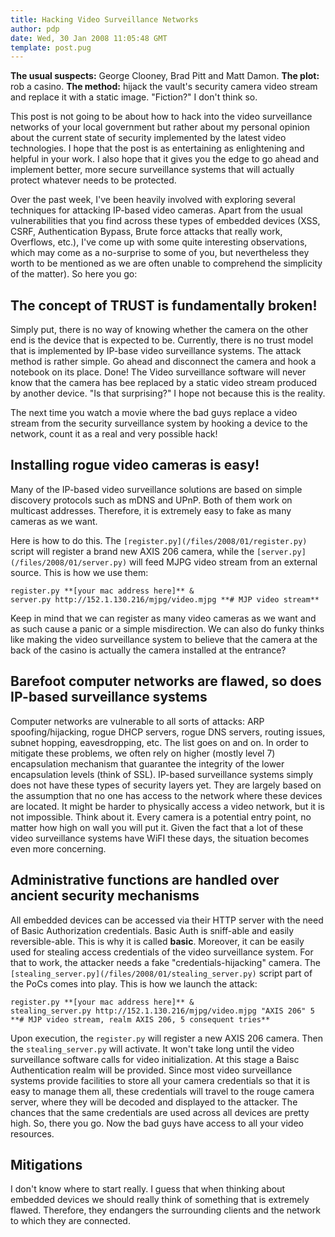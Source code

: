 ```yaml
---
title: Hacking Video Surveillance Networks
author: pdp
date: Wed, 30 Jan 2008 11:05:48 GMT
template: post.pug
---
```


**The usual suspects:** George Clooney, Brad Pitt and Matt Damon. **The plot:** rob a casino. **The method:** hijack the vault's security camera video stream and replace it with a static image. "Fiction?" I don't think so.

This post is not going to be about how to hack into the video surveillance networks of your local government but rather about my personal opinion about the current state of security implemented by the latest video technologies. I hope that the post is as entertaining as enlightening and helpful in your work. I also hope that it gives you the edge to go ahead and implement better, more secure surveillance systems that will actually protect whatever needs to be protected.

Over the past week, I've been heavily involved with exploring several techniques for attacking IP-based video cameras. Apart from the usual vulnerabilities that you find across these types of embedded devices (XSS, CSRF, Authentication Bypass, Brute force attacks that really work, Overflows, etc.), I've come up with some quite interesting observations, which may come as a no-surprise to some of you, but nevertheless they worth to be mentioned as we are often unable to comprehend the simplicity of the matter). So here you go:

## The concept of TRUST is fundamentally broken!

Simply put, there is no way of knowing whether the camera on the other end is the device that is expected to be. Currently, there is no trust model that is implemented by IP-base video surveillance systems. The attack method is rather simple. Go ahead and disconnect the camera and hook a notebook on its place. Done! The Video surveillance software will never know that the camera has bee replaced by a static video stream produced by another device. "Is that surprising?" I hope not because this is the reality.

The next time you watch a movie where the bad guys replace a video stream from the security surveillance system by hooking a device to the network, count it as a real and very possible hack!

## Installing rogue video cameras is easy!

Many of the IP-based video surveillance solutions are based on simple discovery protocols such as mDNS and UPnP. Both of them work on multicast addresses. Therefore, it is extremely easy to fake as many cameras as we want.

Here is how to do this. The `[register.py](/files/2008/01/register.py)` script will register a brand new AXIS 206 camera, while the `[server.py](/files/2008/01/server.py)` will feed MJPG video stream from an external source. This is how we use them:

	register.py **[your mac address here]** &
	server.py http://152.1.130.216/mjpg/video.mjpg **# MJP video stream**

Keep in mind that we can register as many video cameras as we want and as such cause a panic or a simple misdirection. We can also do funky thinks like making the video surveillance system to believe that the camera at the back of the casino is actually the camera installed at the entrance?

## Barefoot computer networks are flawed, so does IP-based surveillance systems

Computer networks are vulnerable to all sorts of attacks: ARP spoofing/hijacking, rogue DHCP servers, rogue DNS servers, routing issues, subnet hopping, eavesdropping, etc. The list goes on and on. In order to mitigate these problems, we often rely on higher (mostly level 7) encapsulation mechanism that guarantee the integrity of the lower encapsulation levels (think of SSL). IP-based surveillance systems simply does not have these types of security layers yet. They are largely based on the assumption that no one has access to the network where these devices are located. It might be harder to physically access a video network, but it is not impossible. Think about it. Every camera is a potential entry point, no matter how high on wall you will put it. Given the fact that a lot of these video surveillance systems have WiFI these days, the situation becomes even more concerning.

## Administrative functions are handled over ancient security mechanisms

All embedded devices can be accessed via their HTTP server with the need of Basic Authorization credentials. Basic Auth is sniff-able and easily reversible-able. This is why it is called **basic**. Moreover, it can be easily used for stealing access credentials of the video surveillance system. For that to work, the attacker needs a fake "credentials-hijacking" camera. The `[stealing_server.py](/files/2008/01/stealing_server.py)` script part of the PoCs comes into play. This is how we launch the attack:

	register.py **[your mac address here]** &
	stealing_server.py http://152.1.130.216/mjpg/video.mjpg "AXIS 206" 5 **# MJP video stream, realm AXIS 206, 5 consequent tries**

Upon execution, the `register.py` will register a new AXIS 206 camera. Then the `stealing_server.py` will activate. It won't take long until the video surveillance software calls for video initialization. At this stage a Baisc Authentication realm will be provided. Since most video surveillance systems provide facilities to store all your camera credentials so that it is easy to manage them all, these credentials will travel to the rouge camera server, where they will be decoded and displayed to the attacker. The chances that the same credentials are used across all devices are pretty high. So, there you go. Now the bad guys have access to all your video resources.

## Mitigations

I don't know where to start really. I guess that when thinking about embedded devices we should really think of something that is extremely flawed. Therefore, they endangers the surrounding clients and the network to which they are connected.
